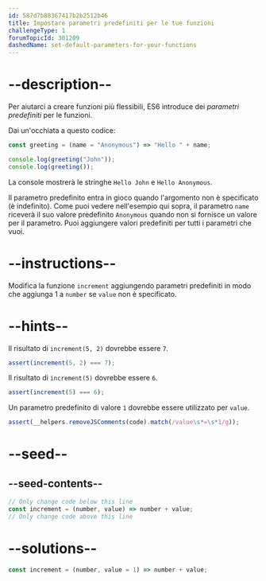 ```yaml
---
id: 587d7b88367417b2b2512b46
title: Impostare parametri predefiniti per le tue funzioni
challengeType: 1
forumTopicId: 301209
dashedName: set-default-parameters-for-your-functions
---
```


# --description--

Per aiutarci a creare funzioni più flessibili, ES6 introduce dei <dfn>parametri predefiniti</dfn> per le funzioni.

Dai un'occhiata a questo codice:

```js
const greeting = (name = "Anonymous") => "Hello " + name;

console.log(greeting("John"));
console.log(greeting());
```

La console mostrerà le stringhe `Hello John` e `Hello Anonymous`.

Il parametro predefinito entra in gioco quando l'argomento non è specificato (è indefinito). Come puoi vedere nell'esempio qui sopra, il parametro `name` riceverà il suo valore predefinito `Anonymous` quando non si fornisce un valore per il parametro. Puoi aggiungere valori predefiniti per tutti i parametri che vuoi.

# --instructions--

Modifica la funzione `increment` aggiungendo parametri predefiniti in modo che aggiunga 1 a `number` se `value` non è specificato.

# --hints--

Il risultato di `increment(5, 2)` dovrebbe essere `7`.

```js
assert(increment(5, 2) === 7);
```

Il risultato di `increment(5)` dovrebbe essere `6`.

```js
assert(increment(5) === 6);
```

Un parametro predefinito di valore `1` dovrebbe essere utilizzato per `value`.

```js
assert(__helpers.removeJSComments(code).match(/value\s*=\s*1/g));
```

# --seed--

## --seed-contents--

```js
// Only change code below this line
const increment = (number, value) => number + value;
// Only change code above this line
```

# --solutions--

```js
const increment = (number, value = 1) => number + value;
```
